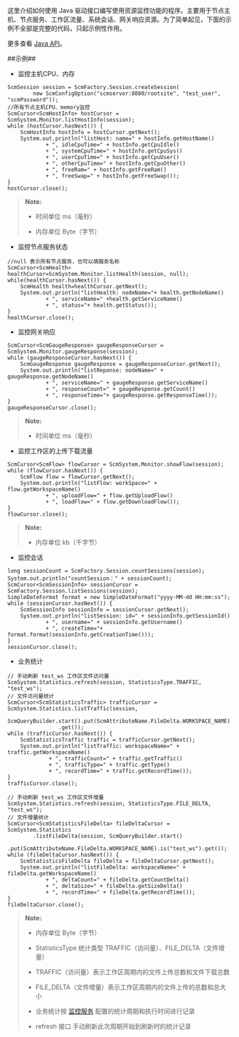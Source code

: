 这里介绍如何使用 Java 驱动接口编写使用资源监控功能的程序。主要用于节点主机、节点服务、工作区流量、系统会话、网关响应资源。为了简单起见，下面的示例不全部是完整的代码，只起示例性作用。

更多查看 [Java API][java_api]。

##示例##
* 监控主机CPU、内存

```lang-javascript
ScmSession session = ScmFactory.Session.createSession(
        new ScmConfigOption("scmserver:8080/rootsite", "test_user", "scmPassword"));
//所有节点主机CPU、memory监控
ScmCursor<ScmHostInfo> hostCursor = ScmSystem.Monitor.listHostInfo(session);
while (hostCursor.hasNext()) {
    ScmHostInfo hostInfo = hostCursor.getNext();
    System.out.println("listHost: name=" + hostInfo.getHostName() 
            + ", idleCpuTime=" + hostInfo.getCpuIdle()
            + ", systemCpuTime=" + hostInfo.getCpuSys()
            + ", userCpuTime=" + hostInfo.getCpuUser()
            + ", otherCpuTime=" + hostInfo.getCpuOther() 
            + ", freeRam=" + hostInfo.getFreeRam() 
            + ", freeSwap=" + hostInfo.getFreeSwap());
}
hostCursor.close();
```

>  **Note:**
>
>  * 时间单位 ms（毫秒）
>
>  * 内存单位 Byte（字节）


* 监控节点服务状态

```lang-javascript
//null 表示所有节点服务，也可以填服务名称
ScmCursor<ScmHealth> healthCursor=ScmSystem.Monitor.listHealth(session, null);
while(healthCursor.hasNext()) {
    ScmHealth health=healthCursor.getNext();
    System.out.println("listHealth: nodeName="+ health.getNodeName()
            + ", serviceName=" +health.getServiceName() 
            + ", status="+ health.getStatus());
}
healthCursor.close();
```


* 监控网关响应

```lang-javascript
ScmCursor<ScmGaugeResponse> gaugeResponseCursor = ScmSystem.Monitor.gaugeResponse(session);
while (gaugeResponseCursor.hasNext()) {
    ScmGaugeResponse gaugeResponse = gaugeResponseCursor.getNext();
    System.out.println("listReponse: nodeName=" + gaugeResponse.getNodeName()
            + ", serviceName=" + gaugeResponse.getServiceName() 
            + ", responseCount=" + gaugeResponse.getCount() 
            + ", responseTime="+ gaugeResponse.getResponseTime());
}
gaugeResponseCursor.close();
```

>  **Note:**
>
>  * 时间单位 ms（毫秒）


* 监控工作区的上传下载流量

```lang-javascript
ScmCursor<ScmFlow> flowCursor = ScmSystem.Monitor.showFlow(session);
while (flowCursor.hasNext()) {
    ScmFlow flow = flowCursor.getNext();
    System.out.println("listFlow: workSpace=" + flow.getWorkspaceName() 
            + ", uploadFlow=" + flow.getUploadFlow() 
            + ", loadFlow=" + flow.getDownloadFlow());
}
flowCursor.close();
```

>  **Note:**
>
>  * 内存单位 kb（千字节）


* 监控会话

```lang-javascript
long sessionCount = ScmFactory.Session.countSessions(session);
System.out.println("countSession：" + sessionCount);
ScmCursor<ScmSessionInfo> sessionCursor = ScmFactory.Session.listSessions(session);
SimpleDateFormat format = new SimpleDateFormat("yyyy-MM-dd HH:mm:ss");
while (sessionCursor.hasNext()) {
    ScmSessionInfo sessionInfo = sessionCursor.getNext();
    System.out.println("listSession: id=" + sessionInfo.getSessionId() 
            + ", username=" + sessionInfo.getUsername()
            + ", createTime="+ format.format(sessionInfo.getCreationTime()));
}
sessionCursor.close();
```


* 业务统计

```lang-javascript
// 手动刷新 test_ws 工作区文件访问量
ScmSystem.Statistics.refresh(session, StatisticsType.TRAFFIC, "test_ws");
// 文件访问量统计
ScmCursor<ScmStatisticsTraffic> trafficCursor = ScmSystem.Statistics.listTraffic(session,
        ScmQueryBuilder.start().put(ScmAttributeName.FileDelta.WORKSPACE_NAME).is("test_ws")
                .get());
while (trafficCursor.hasNext()) {
    ScmStatisticsTraffic traffic = trafficCursor.getNext();
    System.out.println("listTraffic: workspaceName=" + traffic.getWorkspaceName() 
             + ", trafficCount=" + traffic.getTraffic()
             + ", trafficType=" + traffic.getType()
             + ", recordTime=" + traffic.getRecordTime());
}
trafficCursor.close();

// 手动刷新 test_ws 工作区文件增量
ScmSystem.Statistics.refresh(session, StatisticsType.FILE_DELTA, "test_ws");
// 文件增量统计
ScmCursor<ScmStatisticsFileDelta> fileDeltaCursor = ScmSystem.Statistics
        .listFileDelta(session, ScmQueryBuilder.start()
                .put(ScmAttributeName.FileDelta.WORKSPACE_NAME).is("test_ws").get());
while (fileDeltaCursor.hasNext()) {
    ScmStatisticsFileDelta fileDelta = fileDeltaCursor.getNext();
    System.out.println("listFileDelta: workspaceName=" + fileDelta.getWorkspaceName()
            + ", deltaCount=" + fileDelta.getCountDelta() 
            + ", deltaSize=" + fileDelta.getSizeDelta() 
            + ", recordTime=" + fileDelta.getRecordTime());
}
fileDeltaCursor.close();
```

>  **Note:**
>
>  * 内存单位 Byte（字节）
>
>  * StatisticsType 统计类型 TRAFFIC（访问量）、FILE_DELTA（文件增量）
>
>  * TRAFFIC（访问量）表示工作区周期内的文件上传总数和文件下载总数
>
>  * FILE_DELTA（文件增量）表示工作区周期内的文件上传的总数和总大小
>
>  * 业务统计按 [监控服务][monitoring_service] 配置的统计周期和执行时间进行记录
>
>  * refresh 接口 手动刷新此次周期开始到刷新时的统计记录


[java_api]:api/java/html/index.html
[monitoring_service]:Maintainance/Node_Config/cloud.md
